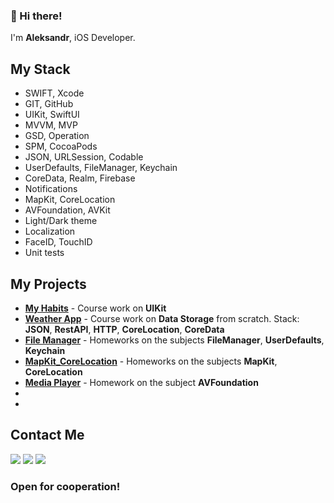 ### 👋 Hi there!

I'm **Aleksandr**, iOS Developer.

## My Stack
* SWIFT, Xcode
* GIT, GitHub
* UIKit, SwiftUI
* MVVM, MVP
* GSD, Operation
* SPM, CocoaPods
* JSON, URLSession, Codable
* UserDefaults, FileManager, Keychain
* CoreData, Realm, Firebase
* Notifications
* MapKit, CoreLocation
* AVFoundation, AVKit
* Light/Dark theme
* Localization
* FaceID, TouchID
* Unit tests



## My Projects

* [**My Habits**](https://github.com/AlexM-1/MyHabits) - Course work on **UIKit**
* [**Weather App**](https://github.com/AlexM-1/WeatherApp) - Сourse work on **Data Storage** from scratch. Stack: **JSON**, **RestAPI**, **HTTP**, **CoreLocation**, **CoreData**
* [**File Manager**](https://github.com/AlexM-1/FileManager) - Homeworks on the subjects **FileManager**, **UserDefaults**, **Keychain**
* [**MapKit_CoreLocation**](https://github.com/AlexM-1/MapKit_CoreLocation/tree/main) - Homeworks on the subjects **MapKit**, **CoreLocation**
* [**Media Player**](https://github.com/AlexM-1/MediaPlayer/tree/main) - Homework on the subject **AVFoundation**
*
*


## Contact Me

<p align="left">
<a href="mailto:alex.muromtsev@gmail.com"><img src="https://img.shields.io/badge/-Gmail-D14836?style=flat&logo=Gmail&logoColor=white"/></a>
<a href="https://wa.me/79263419525?"><img src="https://img.shields.io/badge/-WhatsApp-25D366?style=flat&logo=WhatsApp&logoColor=white"/></a>
<a href="https://t.me/muromtsev_a"><img src="https://img.shields.io/badge/-Telegram-27A7E7?style=flat&logo=Telegram&logoColor=white"/></a>
</p>


### Open for cooperation!

